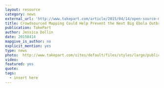 ```yaml
---
layout: resource
category: news
external_url: 'http://www.takepart.com/article/2015/04/14/open-source-mapping-ebola'
title: Crowdsourced Mapping Could Help Prevent the Next Big Ebola Outbreak
publication: TakePart
author: Jessica Dollin
date: 20150414
mapgive_is_author: no
explicit_mention: yes
type: news
photo:  http://www.takepart.com/sites/default/files/styles/large/public/CrowdsourcingMapsMAIN.jpg?itok=RCCwjS3X
video:
featured: yes
quote:
tags:
  - insert here
---
```

